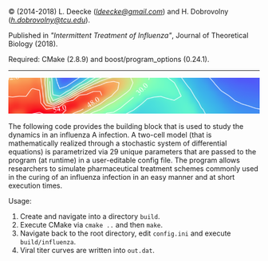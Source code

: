 © (2014-2018) L. Deecke (*ldeecke@gmail.com*) and H. Dobrovolny (*h.dobrovolny@tcu.edu*).

Published in *"Intermittent Treatment of Influenza"*, Journal of Theoretical Biology (2018).

Required: CMake (2.8.9) and boost/program_options (0.24.1).

---

![symmetric kernel](sk.png)

The following code provides the building block that is used to study the dynamics in an influenza A infection. A two-cell model (that is mathematically realized through a stochastic system of differential equations) is parametrized via 29 unique parameters that are passed to the program (at runtime) in a user-editable config file. The program allows researchers to simulate pharmaceutical treatment schemes commonly used in the curing of an influenza infection in an easy manner and at short execution times.

Usage:

1. Create and navigate into a directory `build`.
2. Execute CMake via `cmake ..` and then `make`.
3. Navigate back to the root directory, edit `config.ini` and execute `build/influenza`.
4. Viral titer curves are written into `out.dat`.
